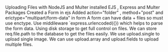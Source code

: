 Uploading Files with NodeJS and Multer
installed EJS , Express and Multer Packages
Created a Form in ejs
Added action="folder" , method+"post" and erictype="multipart/form-data" in form
A form can have data + files so must use enctype.
Use middileware `express.urlencoded({}) which helps to parse the form data.
Using disk storage to get full control on files.
We can store req.file.path to the database to get the files easily.
We use upload.single to upload single image.
We can use upload.array and upload.fields to upload multiple files.